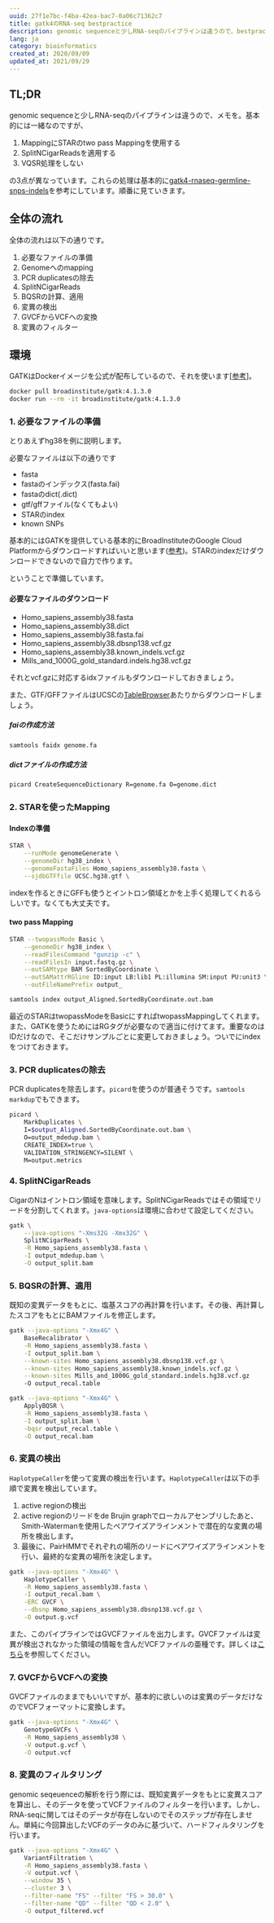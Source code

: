 ```yaml
---
uuid: 27f1e7bc-f4ba-42ea-bac7-0a06c71362c7
title: gatk4のRNA-seq bestpractice
description: genomic sequenceと少しRNA-seqのパイプラインは違うので、bestpracticeをbashで実行するメモ
lang: ja
category: bioinformatics
created_at: 2020/09/09
updated_at: 2021/09/29
---
```


## TL;DR

genomic sequenceと少しRNA-seqのパイプラインは違うので、メモを。基本的には一緒なのですが、

1. MappingにSTARのtwo pass Mappingを使用する
2. SplitNCigarReadsを適用する
3. VQSR処理をしない

の3点が異なっています。これらの処理は基本的に[gatk4-rnaseq-germline-snps-indels](https://github.com/gatk-workflows/gatk4-rnaseq-germline-snps-indels)を参考にしています。順番に見ていきます。

## 全体の流れ

全体の流れは以下の通りです。

1. 必要なファイルの準備
2. Genomeへのmapping
3. PCR duplicatesの除去
4. SplitNCigarReads
5. BQSRの計算、適用
6. 変異の検出
7. GVCFからVCFへの変換
8. 変異のフィルター

## 環境

GATKはDockerイメージを公式が配布しているので、それを使います[[参考](https://gatk.broadinstitute.org/hc/en-us/articles/360035889991--How-to-Run-GATK-in-a-Docker-container)]。

```bash
docker pull broadinstitute/gatk:4.1.3.0
docker run --rm -it broadinstitute/gatk:4.1.3.0
```

### 1. 必要なファイルの準備

とりあえずhg38を例に説明します。

必要なファイルは以下の通りです

- fasta
- fastaのインデックス(fasta.fai)
- fastaのdict(.dict)
- gtf/gffファイル(なくてもよい)
- STARのindex
- known SNPs

基本的にはGATKを提供している基本的にBroadInstituteのGoogle Cloud Platformからダウンロードすればいいと思います([参考](https://gatk.broadinstitute.org/hc/en-us/articles/360035890811-Resource-bundle))。STARのindexだけダウンロードできないので自力で作ります。

ということで準備しています。

#### 必要なファイルのダウンロード

- Homo_sapiens_assembly38.fasta
- Homo_sapiens_assembly38.dict
- Homo_sapiens_assembly38.fasta.fai
- Homo_sapiens_assembly38.dbsnp138.vcf.gz
- Homo_sapiens_assembly38.known_indels.vcf.gz
- Mills_and_1000G_gold_standard.indels.hg38.vcf.gz

それとvcf.gzに対応するidxファイルもダウンロードしておきましょう。

また、GTF/GFFファイルはUCSCの[TableBrowser](http://genome.ucsc.edu/cgi-bin/hgTables?hgsid=702445431_Sfbmz6yeD2TAoJchOBdnJQOWBi7t&clade=mammal&org=Human&db=hg38&hgta_group=genes&hgta_track=refSeqComposite&hgta_table=0&hgta_regionType=genome&position=chr1%3A11102837-11267747&hgta_outputType=primaryTable&hgta_outFileName=UCSC.hg38.gtf.gz)あたりからダウンロードしましょう。

##### faiの作成方法

```bash
samtools faidx genome.fa
```

##### dictファイルの作成方法

```bash
picard CreateSequenceDictionary R=genome.fa O=genome.dict
```

### 2. STARを使ったMapping

#### Indexの準備

```bash
STAR \
    --runMode genomeGenerate \
    --genomeDir hg38_index \
    --genomeFastaFiles Homo_sapiens_assembly38.fasta \
    --sjdbGTFfile UCSC.hg38.gtf \
```

indexを作るときにGFFも使うとイントロン領域とかを上手く処理してくれるらしいです。なくても大丈夫です。

#### two pass Mapping

```bash
STAR --twopassMode Basic \
    --genomeDir hg38_index \
    --readFilesCommand "gunzip -c" \
    --readFilesIn input.fastq.gz \
    --outSAMtype BAM SortedByCoordinate \
    --outSAMattrRGline ID:input LB:lib1 PL:illumina SM:input PU:unit3 \
    --outFileNamePrefix output_

samtools index output_Aligned.SortedByCoordinate.out.bam
```

最近のSTARはtwopassModeをBasicにすればtwopassMappingしてくれます。また、GATKを使うためにはRGタグが必要なので適当に付けてます。重要なのはIDだけなので、そこだけサンプルごとに変更しておきましょう。ついでにindexをつけておきます。

### 3. PCR duplicatesの除去

PCR duplicatesを除去します。`picard`を使うのが普通そうです。`samtools markdup`でもできます。

```bash
picard \
    MarkDuplicates \
    I=$output_Aligned.SortedByCoordinate.out.bam \
    O=output_mdedup.bam \
    CREATE_INDEX=true \
    VALIDATION_STRINGENCY=SILENT \
    M=output.metrics
```

### 4. SplitNCigarReads

CigarのNはイントロン領域を意味します。SplitNCigarReadsではその領域でリードを分割してくれます。`java-options`は環境に合わせて設定してください。

```bash
gatk \
    --java-options "-Xms32G -Xmx32G" \
    SplitNCigarReads \
    -R Homo_sapiens_assembly38.fasta \
    -I output_mdedup.bam \
    -O output_split.bam
```

### 5. BQSRの計算、適用

既知の変異データをもとに、塩基スコアの再計算を行います。その後、再計算したスコアをもとにBAMファイルを修正します。

```bash
gatk --java-options "-Xmx4G" \
    BaseRecalibrator \
    -R Homo_sapiens_assembly38.fasta \
    -I output_split.bam \
    --known-sites Homo_sapiens_assembly38.dbsnp138.vcf.gz \
    --known-sites Homo_sapiens_assembly38.known_indels.vcf.gz \
    --known-sites Mills_and_1000G_gold_standard.indels.hg38.vcf.gz
    -O output_recal.table
```

```bash
gatk --java-options "-Xmx4G" \
    ApplyBQSR \
    -R Homo_sapiens_assembly38.fasta \
    -I output_split.bam \
    -bqsr output_recal.table \
    -O output_recal.bam
```

### 6. 変異の検出

`HaplotypeCaller`を使って変異の検出を行います。`HaplotypeCaller`は以下の手順で変異を検出しています。

1. active regionの検出
2. active regionのリードをde Brujin graphでローカルアセンブリしたあと、Smith-Watermanを使用したペアワイズアラインメントで潜在的な変異の場所を検出します。
3. 最後に、PairHMMでそれぞれの場所のリードにペアワイズアラインメントを行い、最終的な変異の場所を決定します。

```bash
gatk --java-options "-Xmx4G" \
    HaplotypeCaller \
    -R Homo_sapiens_assembly38.fasta \
    -I output_recal.bam \
    -ERC GVCF \
    --dbsnp Homo_sapiens_assembly38.dbsnp138.vcf.gz \
    -O output.g.vcf
```

また、このパイプラインではGVCFファイルを出力します。GVCFファイルは変異が検出されなかった領域の情報を含んだVCFファイルの亜種です。詳しくは[こちら](https://gatk.broadinstitute.org/hc/en-us/articles/360035531812-GVCF-Genomic-Variant-Call-Format)を参照してください。

### 7. GVCFからVCFへの変換

GVCFファイルのままでもいいですが、基本的に欲しいのは変異のデータだけなのでVCFフォーマットに変換します。

```bash
gatk --java-options "-Xmx4G" \
    GenotypeGVCFs \
    -R Homo_sapiens_assembly38 \
    -V output.g.vcf \
    -O output.vcf
```

### 8. 変異のフィルタリング

genomic seqeuenceの解析を行う際には、既知変異データをもとに変異スコアを算出し、そのデータを使ってVCFファイルのフィルターを行います。しかし、RNA-seqに関してはそのデータが存在しないのでそのステップが存在しません。単純に今回算出したVCFのデータのみに基づいて、ハードフィルタリングを行います。

```bash
gatk --java-options "-Xmx4G" \
    VariantFiltration \
    -R Homo_sapiens_assembly38.fasta \
    -V output.vcf \
    --window 35 \
    --cluster 3 \
    --filter-name "FS" --filter "FS > 30.0" \
    --filter-name "QD" --filter "QD < 2.0" \
    -O output_filtered.vcf
```
